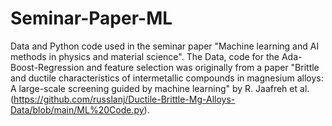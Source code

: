 # Seminar-Paper-ML

Data and Python code used in the seminar paper "Machine learning and AI methods in physics and material science". The Data, code for the Ada-Boost-Regression and feature selection was originally from a paper "Brittle and ductile characteristics of intermetallic compounds in magnesium alloys: A large-scale screening guided by machine learning" by R. Jaafreh et al. (https://github.com/russlanj/Ductile-Brittle-Mg-Alloys-Data/blob/main/ML%20Code.py).
